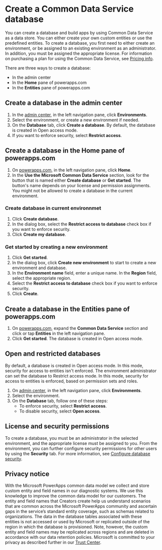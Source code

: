  <properties
	pageTitle="Create a Common Data Service database | Microsoft PowerApps"
	description="Create a Common Data Service database."
	services="powerapps"
	documentationCenter="na"
	authors="nimakms"
	manager="robinr"
	editor=""
	tags=""/>

<tags
   ms.service="powerapps"
   ms.devlang="na"
   ms.topic="article"
   ms.tgt_pltfrm="na"
   ms.workload="na"
   ms.date="10/16/2016"
   ms.author="robinr"/>

# Create a Common Data Service database
You can create a database and build apps by using Common Data Service as a data store. You can either create your own custom entities or use the predefined entities. To create a database, you first need to either create an environment, or be assigned to an existing environment as an administrator. In addition, you must be assigned the appropriate license. For information on purchasing a plan for using the Common Data Service, see [Pricing info](pricing-billing-skus.md).

There are three ways to create a database:

+ In the admin center
+ In the **Home** pane of powerapps.com
+ In the **Entities** pane of powerapps.com

## Create a database in the admin center
1. In the [admin center](https://admin.powerapps.com), in the left navigation pane, click **Environments**.
1. Select the environment, or create a new environment if needed.
1. On the **Database** tab, click **Create a database**. By default, the database is created in Open access mode.
1. If you want to enforce security, select **Restrict access**.

## Create a database in the Home pane of powerapps.com
1. On [powerapps.com](https://web.powerapps.com), in the left navigation pane, click **Home**.
1. In the **Use the Microsoft Common Data Service** section, look for the button that is named either **Create database** or **Get started**. The button's name depends on your license and permission assignments. You might not be allowed to create a database in the current environment.

### Create database in current environnmet
1. Click **Create database**.
1. In the dialog box, select the **Restrict access to database** check box if you want to enforce security.
1. Click **Create my database**.

### Get started by creating a new environment
1. Click **Get started**.
1. In the dialog box, click **Create new environment** to start to create a new environment and database.
1. In the **Environment name** field, enter a unique name. In the **Region** field, select the appropriate region.
1. Select the **Restrict access to database** check box if you want to enforce security.
1. Click **Create**.

## Create a database in the Entities pane of powerapps.com
1. On [powerapps.com](https://web.powerapps.com), expand the **Common Data Service** section and click or tap **Entities** in the left navigation pane.
1. Click **Get started**. The database is created in Open access mode.

## Open and restricted databases
By default, a database is created in Open access mode. In this mode, security for access to entities isn't enforced. The environment administrator can set the database to Restrict access mode. In this mode, security for access to entities is enforced, based on permission sets and roles.

1. On [admin center](https://admin.powerapps.com), in the left navigation pane, click **Environments**.
1. Select the environment.
1. On the **Database** tab, follow one of these steps:
    + To enforce security, select **Restrict access**.
    + To disable security, select **Open access**.

## License and security permissions
To create a database, you must be an administrator in the selected environment, and the appropriate license must be assigned to you. From the environment, you can further configure security permissions for other users by using the **Security** tab. For more information, see [Configure database security](database-security.md).

## Privacy notice
With the Microsoft PowerApps common data model we collect and store custom entity and field names in our diagnostic systems.  We use this knowledge to improve the common data model for our customers. The entity and field names that Creators create help us understand scenarios that are common across the Microsoft PowerApps community and ascertain gaps in the service’s standard entity coverage, such as schemas related to organizations. The data in the database tables associated with these entities is not accessed or used by Microsoft or replicated outside of the region in which the database is provisioned. Note, however, the custom entity and field names may be replicated across regions and are deleted in accordance with our data retention policies. Microsoft is committed to your privacy as described further in our [Trust Center](https://www.microsoft.com/en-us/trustcenter/Privacy/default.aspx).
